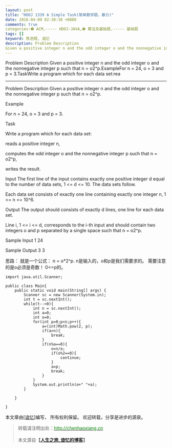 ```yaml
---
layout: post
title: "HDOJ 1339 A Simple Task(简单数学题，暴力)"
date: 2016-04-09 02:30:30 +0800
comments: true
categories:❶ ACM,----- HDOJ-JAVA,❺ 算法及基础题,----- 基础题
tags: []
keyword: 陈浩翔, 谙忆
description: Problem Description 
Given a positive integer n and the odd integer o and the nonnegative integer p such that n = o2^p.ExampleFor n = 24, o = 3 and p = 3.TaskWrite a program which for each data set:rea 
---
```



Problem Description 
Given a positive integer n and the odd integer o and the nonnegative integer p such that n = o2^p.ExampleFor n = 24, o = 3 and p = 3.TaskWrite a program which for each data set:rea
<!-- more -->
----------

Problem Description
Given a positive integer n and the odd integer o and the nonnegative integer p such that n = o2^p.


Example

For n = 24, o = 3 and p = 3.


Task

Write a program which for each data set:

reads a positive integer n,

computes the odd integer o and the nonnegative integer p such that n = o2^p,

writes the result.

 

Input
The first line of the input contains exactly one positive integer d equal to the number of data sets, 1 <= d <= 10. The data sets follow.

Each data set consists of exactly one line containing exactly one integer n, 1 <= n <= 10^6.

 

Output
The output should consists of exactly d lines, one line for each data set.

Line i, 1 <= i <= d, corresponds to the i-th input and should contain two integers o and p separated by a single space such that n = o2^p.

 

Sample Input
1
24
 

Sample Output
3 3

思路：
就是一个公式： n = o*2^p.
n是输入的，o和p是我们需要求的。
 需要注意的是o必须是奇数！
0<=p的。

```
import java.util.Scanner;

public class Main{
	public static void main(String[] args) {
		Scanner sc = new Scanner(System.in);
		int t = sc.nextInt();
		while(t-->0){
			int n = sc.nextInt();
			int a=0;
			int o=0;
			for(int p=0;p<n;p++){
				a=(int)Math.pow(2, p);
				if(a>n){
					break;
				}
				if(n%a==0){
					o=n/a;
					if(o%2==0){
						continue;
					}
					a=p;
					break;
				}
			}
			System.out.println(o+" "+a);
		}
		
	}

}

```



本文章由<a href="http://chenhaoxiang.cn/">[谙忆]</a>编写， 所有权利保留。 
欢迎转载，分享是进步的源泉。
<blockquote cite='陈浩翔'>
<p background-color='#D3D3D3'>转载请注明出处：<a href='http://chenhaoxiang.cn'><font color="green">http://chenhaoxiang.cn</font></a><br><br>
本文源自<strong>【<a href='http://chenhaoxiang.cn' target='_blank'>人生之旅_谙忆的博客</a>】</strong></p>
</blockquote>
